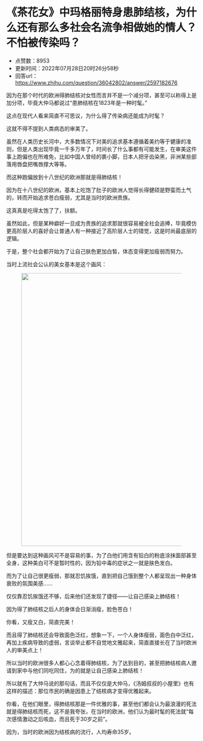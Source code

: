 # 《茶花女》中玛格丽特身患肺结核，为什么还有那么多社会名流争相做她的情人？不怕被传染吗？
- 点赞数：8953
- 更新时间：2022年07月28日20时26分58秒
- 回答url：https://www.zhihu.com/question/36042802/answer/2597182676
<body>
 <p data-pid="M3DJ5cEr">因为在那个时代的欧洲得肺结核对女性而言并不是一个减分项，甚至可以称得上是加分项，毕竟大仲马都说过“患肺结核在1823年是一种时髦。”</p>
 <p data-pid="KwR8zSQ3">这点在现代人看来简直不可思议，为什么得了传染病还能成为时髦？</p>
 <p data-pid="jR0PbmM9">这就不得不提到人类病态的审美了。</p>
 <p data-pid="shsHDnZv">虽然在人类历史长河中，大多数情况下对美的追求基本遵循着美约等于健康的准则，但是人类出现毕竟一千多万年了，时间长了什么事都有可能发生，在审美这件事上跑偏也在所难免，比如中国人曾经的裹小脚，日本人把牙齿染黑，非洲某些部落用唇盘把嘴唇撑大等等。</p>
 <p data-pid="XZt4dLdz">而这种跑偏放到十八世纪的欧洲那就是得肺结核！</p>
 <p data-pid="pZEAe-Cj">因为在十八世纪的欧洲，基本上吃饱了肚子的欧洲人觉得长得健硕是野蛮而土气的，转而开始追求苍白瘦弱，尤其是当时的欧洲贵族。</p>
 <p data-pid="AE1xeIGI">这真真是吃得太饱了了，扶额。</p>
 <p data-pid="1MlDpAJf">虽然如此，但是某种癖好一旦成为贵族的追求那就很容易被全社会追捧，毕竟模仿更高阶层人的喜好会让普通人有一种接近了高阶层人士的错觉，这是时尚最底层的逻辑。</p>
 <p data-pid="CI_zjPqB">于是，整个社会都开始为了让自己肤色更加白皙，体态变得更加瘦弱而努力。</p>
 <p data-pid="UGwjPbMB">当时上流社会公认的美女基本是这个画风：</p>
 <figure data-size="normal">
  <img src="https://picx.zhimg.com/50/v2-1b7831d7d74f882b8a7d7747d7d6c2d3_720w.jpg?source=1940ef5c" data-rawwidth="720" data-rawheight="634" data-size="normal" data-original-token="v2-143c5fca35a120b46ebc311c63e2b16c" data-default-watermark-src="https://picx.zhimg.com/50/v2-9e83bee9b317375cfe349d3ec0df7c02_720w.jpg?source=1940ef5c" class="origin_image zh-lightbox-thumb" width="720" data-original="https://picx.zhimg.com/v2-1b7831d7d74f882b8a7d7747d7d6c2d3_r.jpg?source=1940ef5c">
 </figure>
 <p data-pid="yPnEKKiQ">但是要达到这种画风可不是容易的事，为了白他们用含有铅白的粉底涂抹面部甚至全身，这种美白可不是暂时性的，因为铅中毒的症状之一就是肤色发白。</p>
 <p data-pid="sOgG0coi">而为了让自己很更瘦弱，那就忍饥挨饿，直到把自己饿到整个人都呈现出一种身体衰败的氛围美感……</p>
 <p data-pid="LP0DLx1t">仅仅靠忍饥挨饿还不够，后来他们还发现了捷径——让自己感染上肺结核！</p>
 <p data-pid="tgbGwn2L">因为得了肺结核之后人的身体会日渐消瘦，脸色苍白！</p>
 <p data-pid="x-898V9l">你看，又瘦又白，简直完美！</p>
 <p data-pid="ggMXpL0P">而且得了肺结核还会导致面色泛红，想象一下，一个人身体瘦弱，面色白中泛红，再加上疾病导致的虚弱，言谈举止都不自觉地文雅起来，简直直接长在了当时欧洲人的审美点上！</p>
 <p data-pid="bpBrH3bo">所以当时的欧洲很多人都心心念着得肺结核，为了达到目的，甚至把肺结核病人邀请到家中与他们同吃同住，为的就是让自己感染上肺结核！</p>
 <p data-pid="DZmUmmA0">所以就有了大仲马说的那句话，而且不仅仅是大仲马，《汤姆叔叔的小屋里》也有这样的描述：那位市民的确是因患上了结核病才变得优雅起来。</p>
 <p data-pid="G6v1DmDE">你看，在他们眼里，得肺结核那是一件优雅的事，甚至他们都会认为最浪漫的死法就是得肺结核而死，这不是我夸张，在当时的欧洲，他们认为最时髦的死法就“每次感情激动之后咳血，而且死于30岁之前”。</p>
 <p data-pid="7-wquruT">因为，当时的欧洲因为结核病的流行，人均寿命35岁。</p>
</body>
